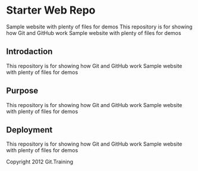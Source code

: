 # Starter Web Repo
Sample website with plenty of files for demos
This repository is for showing how Git and GitHub work
Sample website with plenty of files for demos
## Introdaction
This repository is for showing how Git and GitHub work
Sample website with plenty of files for demos
## Purpose
This repository is for showing how Git and GitHub work
Sample website with plenty of files for demos
## Deployment
This repository is for showing how Git and GitHub work
Sample website with plenty of files for demos

Copyright 2012 Git.Training
